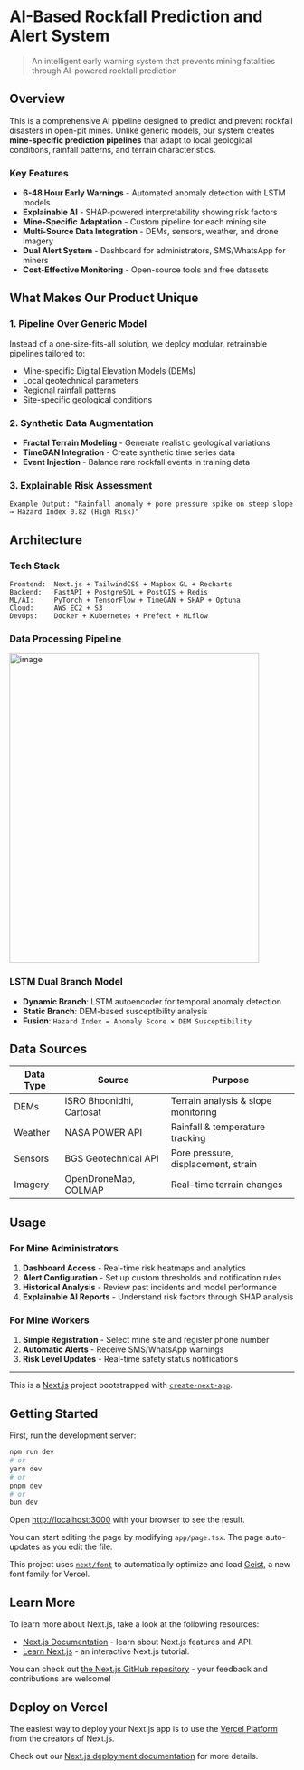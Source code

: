 # AI-Based Rockfall Prediction and Alert System
> An intelligent early warning system that prevents mining fatalities through AI-powered rockfall prediction

## Overview
This is a comprehensive AI pipeline designed to predict and prevent rockfall disasters in open-pit mines. Unlike generic models, our system creates **mine-specific prediction pipelines** that adapt to local geological conditions, rainfall patterns, and terrain characteristics.

### Key Features

- **6-48 Hour Early Warnings** - Automated anomaly detection with LSTM models
- **Explainable AI** - SHAP-powered interpretability showing risk factors
- **Mine-Specific Adaptation** - Custom pipeline for each mining site
- **Multi-Source Data Integration** - DEMs, sensors, weather, and drone imagery
- **Dual Alert System** - Dashboard for administrators, SMS/WhatsApp for miners
- **Cost-Effective Monitoring** - Open-source tools and free datasets

## What Makes Our Product Unique

### 1. Pipeline Over Generic Model
Instead of a one-size-fits-all solution, we deploy modular, retrainable pipelines tailored to:
- Mine-specific Digital Elevation Models (DEMs)
- Local geotechnical parameters
- Regional rainfall patterns
- Site-specific geological conditions

### 2. Synthetic Data Augmentation
- **Fractal Terrain Modeling** - Generate realistic geological variations
- **TimeGAN Integration** - Create synthetic time series data
- **Event Injection** - Balance rare rockfall events in training data

### 3. Explainable Risk Assessment
```
Example Output: "Rainfall anomaly + pore pressure spike on steep slope → Hazard Index 0.82 (High Risk)"
```

## Architecture

### Tech Stack
```
Frontend:  Next.js + TailwindCSS + Mapbox GL + Recharts
Backend:   FastAPI + PostgreSQL + PostGIS + Redis
ML/AI:     PyTorch + TensorFlow + TimeGAN + SHAP + Optuna
Cloud:     AWS EC2 + S3
DevOps:    Docker + Kubernetes + Prefect + MLflow
```

### Data Processing Pipeline
<img width="441" height="547" alt="image" src="https://github.com/user-attachments/assets/9bbf9792-5166-47c5-ba9f-af4a9b269c2a" />

### LSTM Dual Branch Model
- **Dynamic Branch**: LSTM autoencoder for temporal anomaly detection
- **Static Branch**: DEM-based susceptibility analysis
- **Fusion**: `Hazard Index = Anomaly Score × DEM Susceptibility`

## Data Sources

| Data Type | Source | Purpose |
|-----------|---------|---------|
| DEMs | ISRO Bhoonidhi, Cartosat | Terrain analysis & slope monitoring |
| Weather | NASA POWER API | Rainfall & temperature tracking |
| Sensors | BGS Geotechnical API | Pore pressure, displacement, strain |
| Imagery | OpenDroneMap, COLMAP | Real-time terrain changes |

## Usage

### For Mine Administrators
1. **Dashboard Access** - Real-time risk heatmaps and analytics
2. **Alert Configuration** - Set up custom thresholds and notification rules
3. **Historical Analysis** - Review past incidents and model performance
4. **Explainable AI Reports** - Understand risk factors through SHAP analysis

### For Mine Workers
1. **Simple Registration** - Select mine site and register phone number
2. **Automatic Alerts** - Receive SMS/WhatsApp warnings
3. **Risk Level Updates** - Real-time safety status notifications

---

This is a [Next.js](https://nextjs.org) project bootstrapped with [`create-next-app`](https://nextjs.org/docs/app/api-reference/cli/create-next-app).

## Getting Started

First, run the development server:
```bash
npm run dev
# or
yarn dev
# or
pnpm dev
# or
bun dev
```

Open [http://localhost:3000](http://localhost:3000) with your browser to see the result.

You can start editing the page by modifying `app/page.tsx`. The page auto-updates as you edit the file.

This project uses [`next/font`](https://nextjs.org/docs/app/building-your-application/optimizing/fonts) to automatically optimize and load [Geist](https://vercel.com/font), a new font family for Vercel.

## Learn More

To learn more about Next.js, take a look at the following resources:

- [Next.js Documentation](https://nextjs.org/docs) - learn about Next.js features and API.
- [Learn Next.js](https://nextjs.org/learn) - an interactive Next.js tutorial.

You can check out [the Next.js GitHub repository](https://github.com/vercel/next.js) - your feedback and contributions are welcome!

## Deploy on Vercel

The easiest way to deploy your Next.js app is to use the [Vercel Platform](https://vercel.com/new?utm_medium=default-template&filter=next.js&utm_source=create-next-app&utm_campaign=create-next-app-readme) from the creators of Next.js.

Check out our [Next.js deployment documentation](https://nextjs.org/docs/app/building-your-application/deploying) for more details.
